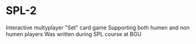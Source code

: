 # SPL-2
Interactive multyplayer "Set" card game
Supporting both humen and non humen players
Was written during SPL course at BGU 
